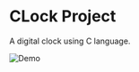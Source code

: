 # CLock Project
A digital clock using C language.

![Demo](https://user-images.githubusercontent.com/64855541/132977416-d57cf305-edec-4e2d-8b17-b60e07bb4d6b.gif)




